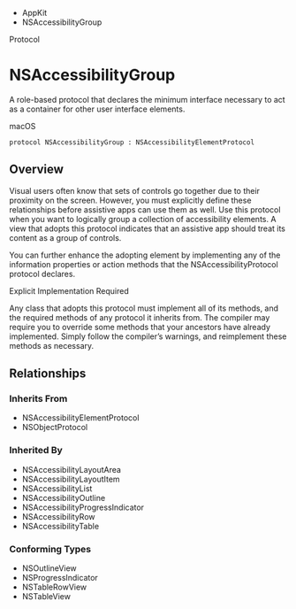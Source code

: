 

- AppKit
-  NSAccessibilityGroup 

Protocol

# NSAccessibilityGroup

A role-based protocol that declares the minimum interface necessary to act as a container for other user interface elements.

macOS

``` source
protocol NSAccessibilityGroup : NSAccessibilityElementProtocol
```

## Overview

Visual users often know that sets of controls go together due to their proximity on the screen. However, you must explicitly define these relationships before assistive apps can use them as well. Use this protocol when you want to logically group a collection of accessibility elements. A view that adopts this protocol indicates that an assistive app should treat its content as a group of controls.

You can further enhance the adopting element by implementing any of the information properties or action methods that the NSAccessibilityProtocol protocol declares.

Explicit Implementation Required

Any class that adopts this protocol must implement all of its methods, and the required methods of any protocol it inherits from. The compiler may require you to override some methods that your ancestors have already implemented. Simply follow the compiler’s warnings, and reimplement these methods as necessary.

## Relationships

### Inherits From

- NSAccessibilityElementProtocol
- NSObjectProtocol

### Inherited By

- NSAccessibilityLayoutArea
- NSAccessibilityLayoutItem
- NSAccessibilityList
- NSAccessibilityOutline
- NSAccessibilityProgressIndicator
- NSAccessibilityRow
- NSAccessibilityTable

### Conforming Types

- NSOutlineView
- NSProgressIndicator
- NSTableRowView
- NSTableView

